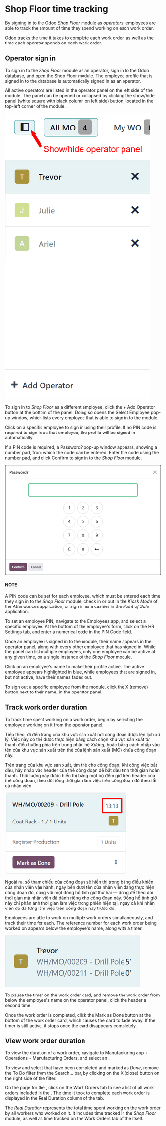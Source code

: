 # Shop Floor time tracking

By signing in to the Odoo *Shop Floor* module as *operators*, employees are able to track the amount
of time they spend working on each work order.

Odoo tracks the time it takes to complete each work order, as well as the time each operator spends
on each work order.

## Operator sign in

To sign in to the *Shop Floor* module as an operator, sign in to the Odoo database, and open the
Shop Floor module. The employee profile that is signed in to the database is
automatically signed in as an operator.

All active operators are listed in the operator panel on the left side of the module. The panel can
be opened or collapsed by clicking the show/hide panel (white square with black column on
left side) button, located in the top-left corner of the module.

![The operator panel in the Shop Floor module, with the show/hide panel button above it.](../../../../.gitbook/assets/operator-panel1.png)

To sign in to *Shop Floor* as a different employee, click the + Add Operator button at
the bottom of the panel. Doing so opens the Select Employee pop-up window, which lists
every employee that is able to sign in to the module.

Click on a specific employee to sign in using their profile. If no PIN code is required to sign in
as that employee, the profile will be signed in automatically.

If a PIN code is required, a Password? pop-up window appears, showing a number pad, from
which the code can be entered. Enter the code using the number pad, and click Confirm to
sign in to the *Shop Floor* module.

![The "Password?" pop-up window, which is used to enter an operator PIN code.](../../../../.gitbook/assets/pin-code.png)

#### NOTE
A PIN code can be set for each employee, which must be entered each time they sign in to the
*Shop Floor* module, check in or out in the *Kiosk Mode* of the *Attendances* application, or
sign in as a cashier in the *Point of Sale* application.

To set an employee PIN, navigate to the Employees app, and select a specific
employee. At the bottom of the employee's form, click on the HR Settings tab, and
enter a numerical code in the PIN Code field.

Once an employee is signed in to the module, their name appears in the operator panel, along with
every other employee that has signed in. While the panel can list multiple employees, only one
employee can be active at any given time, on a single instance of the *Shop Floor* module.

Click on an employee's name to make their profile active. The active employee appears highlighted
in blue, while employees that are signed in, but not active, have their names faded out.

To sign out a specific employee from the module, click the X (remove) button next to
their name, in the operator panel.

## Track work order duration

To track time spent working on a work order, begin by selecting the employee working on it from the
operator panel.

Tiếp theo, đi đến trang của khu vực sản xuất nơi công đoạn được lên lịch xử lý. Việc này có thể được thực hiện bằng cách chọn khu vực sản xuất từ thanh điều hướng phía trên trong phân hệ *Xưởng*, hoặc bằng cách nhấp vào tên của khu vực sản xuất trên thẻ của lệnh sản xuất (MO) chứa công đoạn này.

Trên trang của khu vực sản xuất, tìm thẻ cho công đoạn. Khi công việc bắt đầu, hãy nhấp vào header của thẻ công đoạn để bắt đầu tính thời gian hoàn thành. Thời lượng này được hiển thị bằng một bộ đếm giờ trên header của thẻ công đoạn, theo dõi tổng thời gian làm việc trên công đoạn đó theo tất cả nhân viên.

![A work order card with an active timer.](../../../../.gitbook/assets/work-order-timer.png)

Ngoài ra, số tham chiếu của công đoạn sẽ hiển thị trong bảng điều khiển của nhân viên vận hành, ngay bên dưới tên của nhân viên đang thực hiện công đoạn đó, cùng với một đồng hồ tính giờ thứ hai — dùng để theo dõi thời gian mà nhân viên đã dành riêng cho công đoạn này. Đồng hồ tính giờ này chỉ phản ánh thời gian làm việc trong phiên hiện tại, ngay cả khi nhân viên đó đã từng làm việc trên công đoạn này trước đó.

Employees are able to work on multiple work orders simultaneously, and track their time for each.
The reference number for each work order being worked on appears below the employee's name, along
with a timer.

![An employee card in the operator panel, showing two work order timers.](../../../../.gitbook/assets/employee-timer.png)

To pause the timer on the work order card, and remove the work order from below the employee's name
on the operator panel, click the header a second time.

Once the work order is completed, click the Mark as Done button at the bottom of the
work order card, which causes the card to fade away. If the timer is still active, it stops once the
card disappears completely.

## View work order duration

To view the duration of a work order, navigate to Manufacturing app ‣ Operations
‣ Manufacturing Orders, and select an .

To view and select  that have been completed and marked as *Done*, remove the To Do
filter from the Search... bar, by clicking on the X (close) button on the
right side of the filter.

On the page for the , click on the Work Orders tab to see a list of all work orders
included in the . The time it took to complete each work order is displayed in the
Real Duration column of the tab.

The *Real Duration* represents the total time spent working on the work order by all workers who
worked on it. It includes time tracked in the *Shop Floor* module, as well as time tracked on the
Work Orders tab of the  itself.
